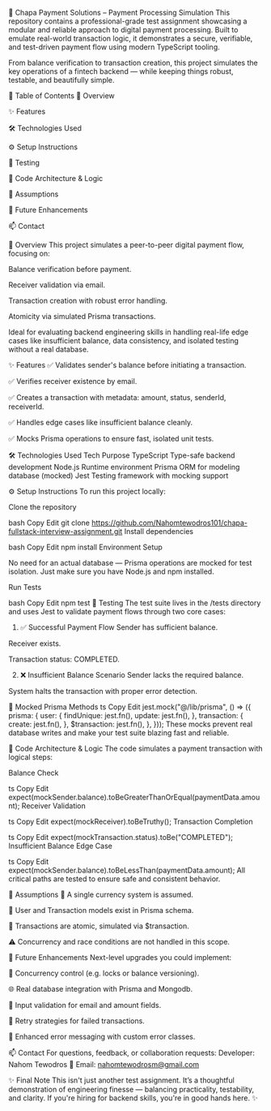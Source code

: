 💸 Chapa Payment Solutions – Payment Processing Simulation
This repository contains a professional-grade test assignment showcasing a modular and reliable approach to digital payment processing. Built to emulate real-world transaction logic, it demonstrates a secure, verifiable, and test-driven payment flow using modern TypeScript tooling.

From balance verification to transaction creation, this project simulates the key operations of a fintech backend — while keeping things robust, testable, and beautifully simple.

🧭 Table of Contents
🧩 Overview

✨ Features

🛠️ Technologies Used

⚙️ Setup Instructions

🧪 Testing

🧠 Code Architecture & Logic

📌 Assumptions

🚀 Future Enhancements

📫 Contact

📖 Overview
This project simulates a peer-to-peer digital payment flow, focusing on:

Balance verification before payment.

Receiver validation via email.

Transaction creation with robust error handling.

Atomicity via simulated Prisma transactions.

Ideal for evaluating backend engineering skills in handling real-life edge cases like insufficient balance, data consistency, and isolated testing without a real database.

✨ Features
✅ Validates sender's balance before initiating a transaction.

✅ Verifies receiver existence by email.

✅ Creates a transaction with metadata: amount, status, senderId, receiverId.

✅ Handles edge cases like insufficient balance cleanly.

✅ Mocks Prisma operations to ensure fast, isolated unit tests.

🛠️ Technologies Used
Tech	Purpose
TypeScript	Type-safe backend development
Node.js	Runtime environment
Prisma	ORM for modeling database (mocked)
Jest	Testing framework with mocking support

⚙️ Setup Instructions
To run this project locally:

Clone the repository

bash
Copy
Edit
git clone https://github.com/Nahomtewodros101/chapa-fullstack-interview-assignment.git
Install dependencies

bash
Copy
Edit
npm install
Environment Setup

No need for an actual database — Prisma operations are mocked for test isolation. Just make sure you have Node.js and npm installed.

Run Tests

bash
Copy
Edit
npm test
🧪 Testing
The test suite lives in the /tests directory and uses Jest to validate payment flows through two core cases:

1. ✅ Successful Payment Flow
Sender has sufficient balance.

Receiver exists.

Transaction status: COMPLETED.

2. ❌ Insufficient Balance Scenario
Sender lacks the required balance.

System halts the transaction with proper error detection.

📂 Mocked Prisma Methods
ts
Copy
Edit
jest.mock("@/lib/prisma", () => ({
  prisma: {
    user: {
      findUnique: jest.fn(),
      update: jest.fn(),
    },
    transaction: {
      create: jest.fn(),
    },
    $transaction: jest.fn(),
  },
}));
These mocks prevent real database writes and make your test suite blazing fast and reliable.

🧠 Code Architecture & Logic
The code simulates a payment transaction with logical steps:

Balance Check

ts
Copy
Edit
expect(mockSender.balance).toBeGreaterThanOrEqual(paymentData.amount);
Receiver Validation

ts
Copy
Edit
expect(mockReceiver).toBeTruthy();
Transaction Completion

ts
Copy
Edit
expect(mockTransaction.status).toBe("COMPLETED");
Insufficient Balance Edge Case

ts
Copy
Edit
expect(mockSender.balance).toBeLessThan(paymentData.amount);
All critical paths are tested to ensure safe and consistent behavior.

📌 Assumptions
💱 A single currency system is assumed.

🧾 User and Transaction models exist in Prisma schema.

🔐 Transactions are atomic, simulated via $transaction.

⚠️ Concurrency and race conditions are not handled in this scope.

🚀 Future Enhancements
Next-level upgrades you could implement:

🔄 Concurrency control (e.g. locks or balance versioning).

🌐 Real database integration with Prisma and  Mongodb.

🧾 Input validation for email and amount fields.

🔁 Retry strategies for failed transactions.

📣 Enhanced error messaging with custom error classes.

📫 Contact
For questions, feedback, or collaboration requests:
Developer: Nahom Tewodros
📧 Email: nahomtewodrosm@gmail.com

✨ Final Note
This isn't just another test assignment. It’s a thoughtful demonstration of engineering finesse — balancing practicality, testability, and clarity. If you're hiring for backend skills, you're in good hands here. ✨
